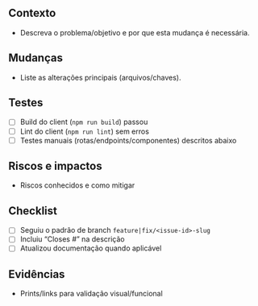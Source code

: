 ## Contexto
- Descreva o problema/objetivo e por que esta mudança é necessária.

## Mudanças
- Liste as alterações principais (arquivos/chaves).

## Testes
- [ ] Build do client (`npm run build`) passou
- [ ] Lint do client (`npm run lint`) sem erros
- [ ] Testes manuais (rotas/endpoints/componentes) descritos abaixo

## Riscos e impactos
- Riscos conhecidos e como mitigar

## Checklist
- [ ] Seguiu o padrão de branch `feature|fix/<issue-id>-slug`
- [ ] Incluiu “Closes #<id>” na descrição
- [ ] Atualizou documentação quando aplicável

## Evidências
- Prints/links para validação visual/funcional

